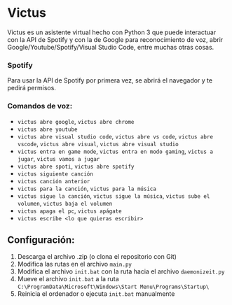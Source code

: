 # Victus
Victus es un asistente virtual hecho con Python 3 que puede interactuar con la API de Spotify y con la de Google para reconocimiento de voz, abrir Google/Youtube/Spotify/Visual Studio Code, entre muchas otras cosas.

### Spotify
Para usar la API de Spotify por primera vez, se abrirá el navegador y te pedirá permisos.

### Comandos de voz:
- `victus abre google`, `victus abre chrome`
- `victus abre youtube`
- `victus abre visual studio code`, `victus abre vs code`, `victus abre vscode`, `victus abre visual`, `victus abre visual studio`
- `victus entra en game mode`, `victus entra en modo gaming`, `victus a jugar`, `victus vamos a jugar`
- `victus abre spoti`, `victus abre spotify`
- `victus siguiente canción`
- `victus canción anterior`
- `victus para la canción`, `victus para la música`
- `victus sigue la canción`, `victus sigue la música`, `victus sube el volumen`, `victus baja el volumen`
- `victus apaga el pc`, `victus apágate`
- `victus escribe <lo que quieras escribir>`

## Configuración:

1. Descarga el archivo .zip (o clona el repositorio con Git)
2. Modifica las rutas en el archivo `main.py`
3. Modifica el archivo `init.bat` con la ruta hacia el archivo `daemonizeit.py`
4. Mueve el archivo `init.bat` a la ruta `C:\ProgramData\Microsoft\Windows\Start Menu\Programs\Startup\`
5. Reinicia el ordenador o ejecuta `init.bat` manualmente